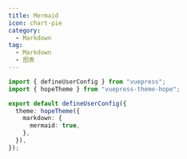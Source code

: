 ```yaml
---
title: Mermaid
icon: chart-pie
category:
  - Markdown
tag:
  - Markdown
  - 图表
---
```


<!-- @include: @md-enhance/zh/guide/chart/mermaid.md#before -->

```ts twoslash {7} title=".vuepress/config.ts"
import { defineUserConfig } from "vuepress";
import { hopeTheme } from "vuepress-theme-hope";

export default defineUserConfig({
  theme: hopeTheme({
    markdown: {
      mermaid: true,
    },
  }),
});
```

<!-- @include: @md-enhance/zh/guide/chart/mermaid.md#after -->
